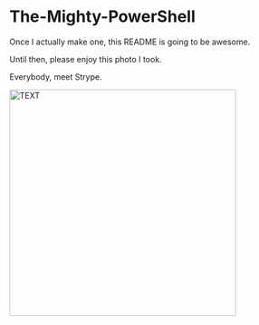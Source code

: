 # The-Mighty-PowerShell

Once I actually make one, this README is going to be awesome.

Until then, please enjoy this photo I took.

Everybody, meet Strype.

<img src="https://static.wixstatic.com/media/40adf8_d63bb8ea7c0640d189a0a5b8303a6149~mv2.jpg"
     alt="TEXT"
     width="400px"/>
